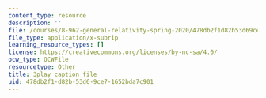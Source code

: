 ```yaml
---
content_type: resource
description: ''
file: /courses/8-962-general-relativity-spring-2020/478db2f1d82b53d69ce71652bda7c901_iRVfaR3N5K4.vtt
file_type: application/x-subrip
learning_resource_types: []
license: https://creativecommons.org/licenses/by-nc-sa/4.0/
ocw_type: OCWFile
resourcetype: Other
title: 3play caption file
uid: 478db2f1-d82b-53d6-9ce7-1652bda7c901
---
```

